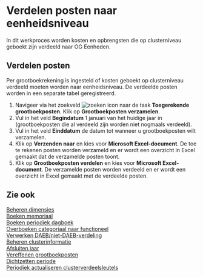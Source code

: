 # Verdelen posten naar eenheidsniveau

In dit werkproces worden kosten en opbrengsten die op clusterniveau geboekt zijn verdeeld naar OG Eenheden.

## Verdelen posten

Per grootboekrekening is ingesteld of kosten geboekt op clusterniveau verdeeld moeten worden naar eenheidsniveau. De verdeelde posten worden in een separate tabel geregistreerd. 

1. Navigeer via het zoekveld ![zoeken icon](/assets/images/zoeken.png "zoeken icon") naar de taak **Toegerekende grootboekposten**. Klik op **Grootboekposten verzamelen**.
2. Vul in het veld **Begindatum** 1 januari van het huidige jaar in (grootboekposten die al verdeeld zijn worden niet nogmaals verdeeld).
3. Vul in het veld **Einddatum** de datum tot wanneer u grootboekposten wilt verzamelen. 
4. Klik op **Verzenden naar** en kies voor **Microsoft Excel-document**. De toe te rekenen posten worden verzameld en er wordt een overzicht in Excel gemaakt dat de verzamelde posten toont. 
5. Klik op **Grootboekposten verdelen** en kies voor **Microsoft Excel-document**. De verzamelde posten worden verdeeld en er wordt een overzicht in Excel gemaakt met de verdeelde posten. 

## Zie ook

[Beheren dimensies](../beheren-dimensies/)  
[Boeken memoriaal](../boeken-memoriaal/)  
[Boeken periodiek dagboek](../boeken-periodiek-dagboek/)   
[Overboeken categoriaal naar functioneel](../overboeken-categoriaal-naar-functioneel/)  
[Verwerken DAEB/niet-DAEB-verdeling](../verwerken-daeb-niet-daeb-verdeling/)  
[Beheren clusterinformatie](../beheren-clusterinformatie/)  
[Afsluiten jaar](../afsluiten-jaar/)  
[Vereffenen grootboekposten](../vereffenen-grootboekposten/)  
[Dichtzetten periode](../dichtzetten-periode/)  
[Periodiek actualiseren clusterverdeelsleutels](../periodiek-actualiseren-clusterverdeelsleutels/)
